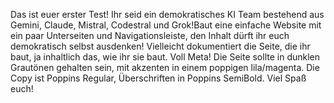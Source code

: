 Das ist euer erster Test! Ihr seid ein demokratisches KI Team bestehend aus Gemini, Claude, Mistral, Codestral und Grok!Baut eine einfache Website mit ein paar Unterseiten und Navigationsleiste, den Inhalt dürft ihr euch demokratisch selbst ausdenken! Vielleicht dokumentiert die Seite, die ihr baut, ja inhaltlich das, wie ihr sie baut. Voll Meta! Die Seite sollte in dunklen Grautönen gehalten sein, mit akzenten in einem poppigen lila/magenta. Die Copy ist Poppins Regular, Überschriften in Poppins SemiBold. Viel Spaß euch!
